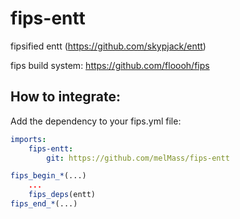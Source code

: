 fips-entt
=========

fipsified entt (https://github.com/skypjack/entt)

fips build system: https://github.com/floooh/fips

## How to integrate:

Add the dependency to your fips.yml file:

```yaml
imports:
    fips-entt:
        git: https://github.com/melMass/fips-entt
```

```cmake
fips_begin_*(...)
    ...
    fips_deps(entt)
fips_end_*(...)
```
